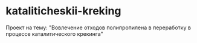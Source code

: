# kataliticheskii-kreking
Проект на тему: "Вовлечение отходов полипропилена в переработку в процессе каталитического крекинга"
